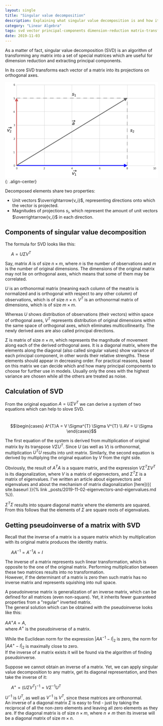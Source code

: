 ```yaml
---
layout: single
title: "Singular value decomposition"
description: Explaining what singular value decomposition is and how it is used
category: "Linear Algebra"
tags: svd vector principal-components dimension-reduction matrix-transformation matrix pseudoinverse inverse
date: 2019-11-03
---
```

 
As a matter of fact, singular value decomposition (SVD) is an algorithm of transforming any matrix into a set of special matrices which are useful for dimension reduction and extracting principal components.
 
In its core SVD transforms each vector of a matrix into its projections on orthogonal axes.    
 
![](/assets/images/concepts/simple_vector_decomposition.png){: .align-center}
 
Decomposed elements share two properties:    
 * Unit vectors $\overrightarrow{v_i}$, representing directions onto which the vector is projected.
 * Magnitudes of projections $s_i$, which represent the amount of unit vectors $\overrightarrow{v_i}$ in each direction.
 
## Components of singular value decomposition
 
The formula for SVD looks like this:
 
&nbsp;&nbsp;&nbsp;&nbsp;
$A = U \Sigma V^{T}$
 
Say, matrix $A$ is of size $n \times m$, where $n$ is the number of observations and $m$ is the number of original dimensions. The dimensions of the original matrix may not lie on orthogonal axes, which means that some of them may be correlated.
 
$U$ is an orthonormal matrix (meaning each column of the meatrix is normalized and is orthogonal with respect to any other column) of observations, which is of size $n \times n$.
$V^{T}$ is an orthonormal matrix of dimensions, which is of size $m \times m$.   
 
Whereas $U$ shows distribution of observations (their vectors) within space of orthogonal axes, $V^{T}$ represents distribution of original dimensions within the same space of orthogonal axes, which eliminates multicollinearity. The newly derived axes are also called principal directions.
 
$\Sigma$ is matrix of size $n \times m$, which represents the magnitude of movement along each of the derived orthogonal axes. It is a diagonal matrix, where the elements along the diagonal (also called singular values) show variance of each principal component, in other words their relative strengths. These elements should appear in decreasing order. For practical reasons, based on this matrix we can decide which and how many principal components to choose for further use in models. Usually only the ones with the highest variance are chosen while all the others are treated as noise.   
 
## Calculation of SVD
 
From the original equation $A = U \Sigma V^{T}$ we can derive a system of two equations which can help to slove SVD.
 
&nbsp;&nbsp;&nbsp;&nbsp;
$$\begin{cases}
A^{T}A = V \Sigma^{T} \Sigma V^{T} \\
AV = U \Sigma
\end{cases}$$
 
The first equation of the system is derived from multiplication of original matrix by its transpose $V \Sigma U^{T}$. Since $U$ (as well as $V$) is orthonormal, multiplication $U^{T}U$ results into unit matrix. Similarly, the second equation is derived by multiplying the original equation by $V$ from the right side.
 
Obviously, the result of $A^{T}A$ is a square matrix, and the expression $V \Sigma^{T} \Sigma V^{T}$ is its diagonalization, where $V$ is a matrix of eigenvectors, and $\Sigma^{T} \Sigma$ is a matrix of eigenvalues. I've written an article about eigenvectors and eigenvalues and about the mechanism of matrix diagonalization [here]({{ site.baseurl }}{% link _posts/2019-11-02-eigenvectors-and-eigenvalues.md %}).
 
$\Sigma^{T} \Sigma$ results into square diagonal matrix where the elements are squared. From this follows that the elements of $\Sigma$ are square roots of eigenvalues.
 
## Getting pseudoinverse of a matrix with SVD
 
Recall that the inverse of a matrix is a square matrix which by multiplication with its original matrix produces the identity matrix.  
 
&nbsp;&nbsp;&nbsp;&nbsp;
$AA^{-1}=A^{-1}A=I$
 
The inverse of a matrix represents such linear transformation, which is opposite to the one of the original matrix. Performing multiplication between these two matrices results into no transformation.<br>
However, if the determinant of a matrix is zero then such matrix has no inverse matrix and represents squishing into null space.
 
A pseudoinverse matrix is generalization of an inverse matrix, which can be defined for all matrices (even non-square). Yet, it inherits fewer guaranteed properties from a "regular" inverted matrix.<br>
The general solution which can be obtained with the pseudoinverse looks like this:
 
$AA^{+}A=A$, <br>
where $A^{+}$ is the pseudoinverse of a matrix.  
 
While the Euclidean norm for the expression $\left |AA^{-1}-I\right|_2$ is zero, the norm for $\left |AA^{+}-I\right|_2$ is maximally close to zero.<br>
If the inverse of a matrix exists it will be found via the algorithm of finding pseudoinverse.  
 
Suppose we cannot obtain an inverse of a matrix. Yet, we can apply singular value decomposition to any matrix, get its diagonal representation, and then take the inverse of it:  
 
&nbsp;&nbsp;&nbsp;&nbsp;
$A^{+} = (U \Sigma V^{T})^{-1}=V \Sigma^{-1} U^{T}$

$U^{-1}$ is $U^{T}$, as well as $V^{-1}$ is $V^{T}$, since these matrices are orthonormal. <br>
An inverse of a diagonal matrix $\Sigma$ is easy to find - just by taking the reciprocal of all the non-zero elements and leaving all zero elements as they are. If the diagonal matrix is of size $n \times m$, where $n \ne m$ then its inverse will be a diagonal matrix of size $m \times n$.